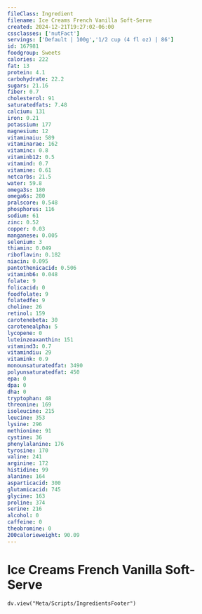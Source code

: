 ```yaml
---
fileClass: Ingredient
filename: Ice Creams French Vanilla Soft-Serve
created: 2024-12-21T19:27:02-06:00
cssclasses: ['nutFact']
servings: ['Default | 100g','1/2 cup (4 fl oz) | 86']
id: 167981
foodgroup: Sweets
calories: 222
fat: 13
protein: 4.1
carbohydrate: 22.2
sugars: 21.16
fiber: 0.7
cholesterol: 91
saturatedfats: 7.48
calcium: 131
iron: 0.21
potassium: 177
magnesium: 12
vitaminaiu: 589
vitaminarae: 162
vitaminc: 0.8
vitaminb12: 0.5
vitamind: 0.7
vitamine: 0.61
netcarbs: 21.5
water: 59.8
omega3s: 180
omega6s: 280
pralscore: 0.548
phosphorus: 116
sodium: 61
zinc: 0.52
copper: 0.03
manganese: 0.005
selenium: 3
thiamin: 0.049
riboflavin: 0.182
niacin: 0.095
pantothenicacid: 0.506
vitaminb6: 0.048
folate: 9
folicacid: 0
foodfolate: 9
folatedfe: 9
choline: 26
retinol: 159
carotenebeta: 30
carotenealpha: 5
lycopene: 0
luteinzeaxanthin: 151
vitamind3: 0.7
vitamindiu: 29
vitamink: 0.9
monounsaturatedfat: 3490
polyunsaturatedfat: 450
epa: 0
dpa: 0
dha: 0
tryptophan: 48
threonine: 169
isoleucine: 215
leucine: 353
lysine: 296
methionine: 91
cystine: 36
phenylalanine: 176
tyrosine: 170
valine: 241
arginine: 172
histidine: 99
alanine: 164
asparticacid: 300
glutamicacid: 745
glycine: 163
proline: 374
serine: 216
alcohol: 0
caffeine: 0
theobromine: 0
200calorieweight: 90.09
---
```


# Ice Creams French Vanilla Soft-Serve

```dataviewjs
dv.view("Meta/Scripts/IngredientsFooter")
```